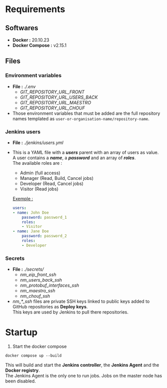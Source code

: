 # Requirements

## Softwares
- **Docker :** 20.10.23
- **Docker Compose :** v2.15.1

## Files
### Environment variables
- **File :** *./.env*
    - *GIT_REPOSITORY_URL_FRONT*
    - *GIT_REPOSITORY_URL_USERS_BACK*
    - *GIT_REPOSITORY_URL_MAESTRO*
    - *GIT_REPOSITORY_URL_CHOUF*
- Those environment variables that must be added are the full repository names templated as `user-or-organisation-name/repository-name`.

### Jenkins users
- **File :** *./jenkins/users.yml*
- This is a YAML file with a ***users*** parent with an array of users as value.  
A user contains a ***name***, a ***password*** and an array of ***roles***.  
The available roles are :
    - Admin (full access)
    - Manager (Read, Build, Cancel jobs)
    - Developer (Read, Cancel jobs)
    - Visitor (Read jobs)

    <u>Exemple :</u>
    ```yaml
    users:
    - name: John Doe
        password: password_1
        roles:
        - Visitor
    - name: Jane Doe
        password: password_2
        roles:
        - Developer
    ```

### Secrets
- **File :** *./secrets/*
    - *nm_eip_front_ssh*
    - *nm_users_back_ssh*
    - *nm_protobuf_interfaces_ssh*
    - *nm_maestro_ssh*
    - *nm_chouf_ssh*
- *nm_\*_ssh* files are private SSH keys linked to public keys added to GitHub repositories as **Deploy keys**.  
This keys are used by Jenkins to pull there repositories.

# Startup

1. Start the docker compose
```shell
docker compose up --build
```
This will build and start the **Jenkins controller**, the **Jenkins Agent** and the **Docker registry**.  
The Jenkins Agent is the only one to run jobs. Jobs on the master node has been disabled.